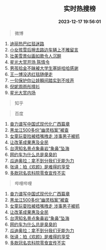 <div align="center"><h2>实时热搜榜</h2><h4>2023-12-17 19:56:01</h4></div>

> 微博  

1. [迪丽热巴红毯迷路](https://s.weibo.com/weibo?q=%23%E8%BF%AA%E4%B8%BD%E7%83%AD%E5%B7%B4%E7%BA%A2%E6%AF%AF%E8%BF%B7%E8%B7%AF%23&t=31&band_rank=1&Refer=top)<br />
2. [小女孩雪后擦去路边车辆上不雅留言](https://s.weibo.com/weibo?q=%23%E5%B0%8F%E5%A5%B3%E5%AD%A9%E9%9B%AA%E5%90%8E%E6%93%A6%E5%8E%BB%E8%B7%AF%E8%BE%B9%E8%BD%A6%E8%BE%86%E4%B8%8A%E4%B8%8D%E9%9B%85%E7%95%99%E8%A8%80%23&t=31&band_rank=2&Refer=top)<br />
3. [壮美雪景似画如歌令人沉醉](https://s.weibo.com/weibo?q=%23%E5%A3%AE%E7%BE%8E%E9%9B%AA%E6%99%AF%E4%BC%BC%E7%94%BB%E5%A6%82%E6%AD%8C%E4%BB%A4%E4%BA%BA%E6%B2%89%E9%86%89%23&t=31&band_rank=3&Refer=top)<br />
4. [星光大赏开场 陈情令](https://s.weibo.com/weibo?q=%E6%98%9F%E5%85%89%E5%A4%A7%E8%B5%8F%E5%BC%80%E5%9C%BA%20%E9%99%88%E6%83%85%E4%BB%A4&t=31&band_rank=4&Refer=top)<br />
5. [男孩拾金不昧被大学生塞娃哈哈感谢](https://s.weibo.com/weibo?q=%23%E7%94%B7%E5%AD%A9%E6%8B%BE%E9%87%91%E4%B8%8D%E6%98%A7%E8%A2%AB%E5%A4%A7%E5%AD%A6%E7%94%9F%E5%A1%9E%E5%A8%83%E5%93%88%E5%93%88%E6%84%9F%E8%B0%A2%23&t=31&band_rank=5&Refer=top)<br />
6. [王一博没选红毯随便走](https://s.weibo.com/weibo?q=%E7%8E%8B%E4%B8%80%E5%8D%9A%E6%B2%A1%E9%80%89%E7%BA%A2%E6%AF%AF%E9%9A%8F%E4%BE%BF%E8%B5%B0&t=31&band_rank=6&Refer=top)<br />
7. [一句保护你让娃瞬间踏实到不吱声](https://s.weibo.com/weibo?q=%23%E4%B8%80%E5%8F%A5%E4%BF%9D%E6%8A%A4%E4%BD%A0%E8%AE%A9%E5%A8%83%E7%9E%AC%E9%97%B4%E8%B8%8F%E5%AE%9E%E5%88%B0%E4%B8%8D%E5%90%B1%E5%A3%B0%23&t=31&band_rank=7&Refer=top)<br />
8. [倪妮周雨彤撞衫](https://s.weibo.com/weibo?q=%23%E5%80%AA%E5%A6%AE%E5%91%A8%E9%9B%A8%E5%BD%A4%E6%92%9E%E8%A1%AB%23&t=31&band_rank=8&Refer=top)<br />
9. [星光大赏内场](https://s.weibo.com/weibo?q=%E6%98%9F%E5%85%89%E5%A4%A7%E8%B5%8F%E5%86%85%E5%9C%BA&t=31&band_rank=9&Refer=top)<br />

> 知乎  


> 百度  

1. [奋力谱写中国式现代化广西篇章](https://www.baidu.com/s?wd=%E5%A5%8B%E5%8A%9B%E8%B0%B1%E5%86%99%E4%B8%AD%E5%9B%BD%E5%BC%8F%E7%8E%B0%E4%BB%A3%E5%8C%96%E5%B9%BF%E8%A5%BF%E7%AF%87%E7%AB%A0&sa=fyb_news&rsv_dl=fyb_news)<br />
2. [黑龙江500多份“幽灵档案”被查](https://www.baidu.com/s?wd=%E9%BB%91%E9%BE%99%E6%B1%9F500%E5%A4%9A%E4%BB%BD%E2%80%9C%E5%B9%BD%E7%81%B5%E6%A1%A3%E6%A1%88%E2%80%9D%E8%A2%AB%E6%9F%A5&sa=fyb_news&rsv_dl=fyb_news)<br />
3. [女童玩耍险被捂嘴拽走 涉事男子被抓](https://www.baidu.com/s?wd=%E5%A5%B3%E7%AB%A5%E7%8E%A9%E8%80%8D%E9%99%A9%E8%A2%AB%E6%8D%82%E5%98%B4%E6%8B%BD%E8%B5%B0+%E6%B6%89%E4%BA%8B%E7%94%B7%E5%AD%90%E8%A2%AB%E6%8A%93&sa=fyb_news&rsv_dl=fyb_news)<br />
4. [让改革成果惠及全民](https://www.baidu.com/s?wd=%E8%AE%A9%E6%94%B9%E9%9D%A9%E6%88%90%E6%9E%9C%E6%83%A0%E5%8F%8A%E5%85%A8%E6%B0%91&sa=fyb_news&rsv_dl=fyb_news)<br />
5. [台湾知名景点象鼻岩“象鼻”坠海](https://www.baidu.com/s?wd=%E5%8F%B0%E6%B9%BE%E7%9F%A5%E5%90%8D%E6%99%AF%E7%82%B9%E8%B1%A1%E9%BC%BB%E5%B2%A9%E2%80%9C%E8%B1%A1%E9%BC%BB%E2%80%9D%E5%9D%A0%E6%B5%B7&sa=fyb_news&rsv_dl=fyb_news)<br />
6. [网约车为什么总是臭臭的](https://www.baidu.com/s?wd=%E7%BD%91%E7%BA%A6%E8%BD%A6%E4%B8%BA%E4%BB%80%E4%B9%88%E6%80%BB%E6%98%AF%E8%87%AD%E8%87%AD%E7%9A%84&sa=fyb_news&rsv_dl=fyb_news)<br />
7. [瓜迪奥拉：拿不到分我们无能为力](https://www.baidu.com/s?wd=%E7%93%9C%E8%BF%AA%E5%A5%A5%E6%8B%89%EF%BC%9A%E6%8B%BF%E4%B8%8D%E5%88%B0%E5%88%86%E6%88%91%E4%BB%AC%E6%97%A0%E8%83%BD%E4%B8%BA%E5%8A%9B&sa=fyb_news&rsv_dl=fyb_news)<br />
8. [张译：拍《欢颜》是难得的享受](https://www.baidu.com/s?wd=%E5%BC%A0%E8%AF%91%EF%BC%9A%E6%8B%8D%E3%80%8A%E6%AC%A2%E9%A2%9C%E3%80%8B%E6%98%AF%E9%9A%BE%E5%BE%97%E7%9A%84%E4%BA%AB%E5%8F%97&sa=fyb_news&rsv_dl=fyb_news)<br />
9. [多款冠名农科院零食宣传不实](https://www.baidu.com/s?wd=%E5%A4%9A%E6%AC%BE%E5%86%A0%E5%90%8D%E5%86%9C%E7%A7%91%E9%99%A2%E9%9B%B6%E9%A3%9F%E5%AE%A3%E4%BC%A0%E4%B8%8D%E5%AE%9E&sa=fyb_news&rsv_dl=fyb_news)<br />

> 哔哩哔哩  

1. [奋力谱写中国式现代化广西篇章](https://www.baidu.com/s?wd=%E5%A5%8B%E5%8A%9B%E8%B0%B1%E5%86%99%E4%B8%AD%E5%9B%BD%E5%BC%8F%E7%8E%B0%E4%BB%A3%E5%8C%96%E5%B9%BF%E8%A5%BF%E7%AF%87%E7%AB%A0&sa=fyb_news&rsv_dl=fyb_news)<br />
2. [黑龙江500多份“幽灵档案”被查](https://www.baidu.com/s?wd=%E9%BB%91%E9%BE%99%E6%B1%9F500%E5%A4%9A%E4%BB%BD%E2%80%9C%E5%B9%BD%E7%81%B5%E6%A1%A3%E6%A1%88%E2%80%9D%E8%A2%AB%E6%9F%A5&sa=fyb_news&rsv_dl=fyb_news)<br />
3. [女童玩耍险被捂嘴拽走 涉事男子被抓](https://www.baidu.com/s?wd=%E5%A5%B3%E7%AB%A5%E7%8E%A9%E8%80%8D%E9%99%A9%E8%A2%AB%E6%8D%82%E5%98%B4%E6%8B%BD%E8%B5%B0+%E6%B6%89%E4%BA%8B%E7%94%B7%E5%AD%90%E8%A2%AB%E6%8A%93&sa=fyb_news&rsv_dl=fyb_news)<br />
4. [让改革成果惠及全民](https://www.baidu.com/s?wd=%E8%AE%A9%E6%94%B9%E9%9D%A9%E6%88%90%E6%9E%9C%E6%83%A0%E5%8F%8A%E5%85%A8%E6%B0%91&sa=fyb_news&rsv_dl=fyb_news)<br />
5. [台湾知名景点象鼻岩“象鼻”坠海](https://www.baidu.com/s?wd=%E5%8F%B0%E6%B9%BE%E7%9F%A5%E5%90%8D%E6%99%AF%E7%82%B9%E8%B1%A1%E9%BC%BB%E5%B2%A9%E2%80%9C%E8%B1%A1%E9%BC%BB%E2%80%9D%E5%9D%A0%E6%B5%B7&sa=fyb_news&rsv_dl=fyb_news)<br />
6. [网约车为什么总是臭臭的](https://www.baidu.com/s?wd=%E7%BD%91%E7%BA%A6%E8%BD%A6%E4%B8%BA%E4%BB%80%E4%B9%88%E6%80%BB%E6%98%AF%E8%87%AD%E8%87%AD%E7%9A%84&sa=fyb_news&rsv_dl=fyb_news)<br />
7. [瓜迪奥拉：拿不到分我们无能为力](https://www.baidu.com/s?wd=%E7%93%9C%E8%BF%AA%E5%A5%A5%E6%8B%89%EF%BC%9A%E6%8B%BF%E4%B8%8D%E5%88%B0%E5%88%86%E6%88%91%E4%BB%AC%E6%97%A0%E8%83%BD%E4%B8%BA%E5%8A%9B&sa=fyb_news&rsv_dl=fyb_news)<br />
8. [张译：拍《欢颜》是难得的享受](https://www.baidu.com/s?wd=%E5%BC%A0%E8%AF%91%EF%BC%9A%E6%8B%8D%E3%80%8A%E6%AC%A2%E9%A2%9C%E3%80%8B%E6%98%AF%E9%9A%BE%E5%BE%97%E7%9A%84%E4%BA%AB%E5%8F%97&sa=fyb_news&rsv_dl=fyb_news)<br />
9. [多款冠名农科院零食宣传不实](https://www.baidu.com/s?wd=%E5%A4%9A%E6%AC%BE%E5%86%A0%E5%90%8D%E5%86%9C%E7%A7%91%E9%99%A2%E9%9B%B6%E9%A3%9F%E5%AE%A3%E4%BC%A0%E4%B8%8D%E5%AE%9E&sa=fyb_news&rsv_dl=fyb_news)<br />
